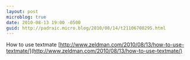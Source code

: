 ```yaml
---
layout: post
microblog: true
date: 2010-08-13 19:00 -0500
guid: http://padraic.micro.blog/2010/08/14/t21106708295.html
---
```

How to use textmate  [http://www.zeldman.com/2010/08/13/how-to-use-textmate/](http://www.zeldman.com/2010/08/13/how-to-use-textmate/)

